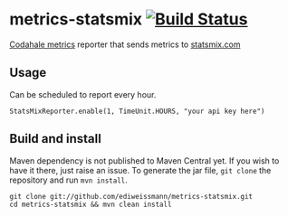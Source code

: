 metrics-statsmix [![Build Status](https://secure.travis-ci.org/ediweissmann/metrics-statsmix.png?branch=master)](http://travis-ci.org/ediweissmann/metrics-statsmix)
================

[Codahale metrics](https://github.com/codahale/metrics) reporter that sends metrics to [statsmix.com](http://statsmix.com)

Usage
----------------

Can be scheduled to report every hour.

    StatsMixReporter.enable(1, TimeUnit.HOURS, "your api key here")

Build and install
-----------------
Maven dependency is not published to Maven Central yet. If you wish to have it there, just raise an issue.
To generate the jar file, `git clone` the repository and run `mvn install`.

    git clone git://github.com/ediweissmann/metrics-statsmix.git
    cd metrics-statsmix && mvn clean install
